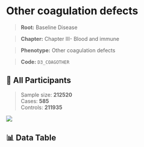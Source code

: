 # Other coagulation defects

> **Root:** Baseline Disease  

> **Chapter:** Chapter III- Blood and immune  

> **Phenotype:** Other coagulation defects  

> **Code:** `D3_COAGOTHER`

## 🧪 All Participants  
> Sample size: **212520**  
> Cases: **585**  
> Controls: **211935**
<img src="/Sensitive/Figures/ALL/Incidence/D3_COAGOTHER.png"/>

## 📊 Data Table
<CsvTableMRF src="/Sensitive/Data/ALL/Incidence/COX_D3_COAGOTHER.csv"/>

